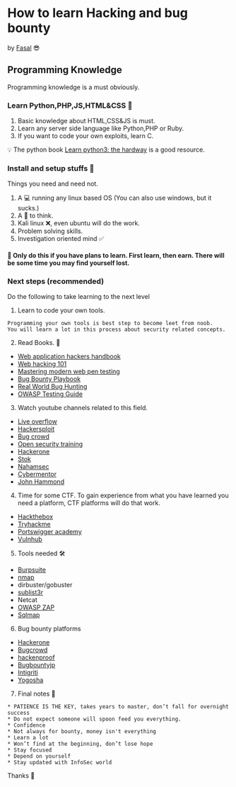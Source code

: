 # How to learn Hacking and bug bounty

by [Fasal](https://github.com/fasalmbt/) :sunglasses:

## Programming Knowledge 

Programming knowledge is a must obviously.

### Learn Python,PHP,JS,HTML&CSS :rocket:

1. Basic knowledge about HTML,CSS&JS is must.
2. Learn any server side language like Python,PHP or Ruby.
3. If you want to code your own exploits, learn C.

:bulb: The python book [Learn python3: the hardway](https://www.amazon.in/Learn-Python-Hard-Way-Introduction/dp/0134692888) is a good resource.


### Install and setup stuffs :construction:

Things you need and need not.

1. A :computer: running any linux based OS (You can also use windows, but it sucks.)
2. A :brain: to think.
3. Kali linux :x:, even ubuntu will do the work.
4. Problem solving skills.
5. Investigation oriented mind :white_check_mark:


#### :full_moon_with_face: Only do this if you have plans to learn. First learn, then earn. There will be some time you may find yourself lost.

### Next steps (recommended)
Do the following to take learning to the next level
1. Learn to code your own tools.
```
Programming your own tools is best step to become leet from noob. 
You will learn a lot in this process about security related concepts.
```
2. Read Books. :book:

* [Web application hackers handbook](https://www.amazon.com/Web-Application-Hackers-Handbook-Exploiting/dp/1118026470)
* [Web hacking 101](https://www.hackerone.com/blog/Hack-Learn-Earn-with-a-Free-E-Book)
* [Mastering modern web pen testing](https://www.amazon.in/Mastering-Modern-Web-Penetration-Testing/dp/1785284584)
* [Bug Bounty Playbook](https://payhip.com/b/wAoh)
* [Real World Bug Hunting](https://www.amazon.in/Real-World-Bug-Hunting-Field-Hacking-ebook/dp/B072SQZ2LG)
* [OWASP Testing Guide](https://owasp.org/www-project-web-security-testing-guide/)

3. Watch youtube channels related to this field.

* <a href="https://www.youtube.com/channel/UClcE-kVhqyiHCcjYwcpfj9w">Live overflow</a>
* <a href="https://www.youtube.com/channel/UC0ZTPkdxlAKf-V33tqXwi3Q/videos">Hackersploit</a>
* <a href="https://www.youtube.com/channel/UCo1NHk_bgbAbDBc4JinrXww">Bug crowd</a>
* <a href="https://www.youtube.com/user/OpenSecurityTraining">Open security training</a>
* <a href="https://www.youtube.com/channel/UCsgzmECky2Q9lQMWzDwMhYw">Hackerone</a>
* <a href="https://www.youtube.com/channel/UCQN2DsjnYH60SFBIA6IkNwg">Stok</a>
* <a href="https://www.youtube.com/channel/UCCZDt7MuC3Hzs6IH4xODLBw">Nahamsec</a>
* <a href="https://www.youtube.com/channel/UC0ArlFuFYMpEewyRBzdLHiw">Cybermentor</a>
* <a href="https://www.youtube.com/channel/UCVeW9qkBjo3zosnqUbG7CFw">John Hammond</a>

4. Time for some CTF. To gain experience from what you have learned you need a platform, CTF platforms will do that work.

* [Hackthebox](https://www.hackthebox.eu/)
* [Tryhackme](https://tryhackme.com/)
* [Portswigger academy](https://portswigger.net/web-security)
* [Vulnhub](https://www.vulnhub.com/)

5. Tools needed :hammer_and_wrench:

* [Burpsuite](https://portswigger.net/burp)
* [nmap](https://nmap.org/)
* dirbuster/gobuster
* [sublist3r](https://github.com/aboul3la/Sublist3r)
* Netcat
* [OWASP ZAP](https://owasp.org/www-project-zap/)
* [Sqlmap](https://github.com/sqlmapproject/sqlmap)

6. Bug bounty platforms

* [Hackerone](https://www.hackerone.com/)
* [Bugcrowd](https://www.bugcrowd.com/)
* [hackenproof](https://hackenproof.com/)
* [Bugbountyjp](https://bugbounty.jp/)
* [Intigriti](https://www.intigriti.com/)
* [Yogosha](https://yogosha.com/)

7. Final notes :memo:
```
* PATIENCE IS THE KEY, takes years to master, don’t fall for overnight success
* Do not expect someone will spoon feed you everything.
* Confidence
* Not always for bounty, money isn't everything
* Learn a lot
* Won’t find at the beginning, don’t lose hope
* Stay focused
* Depend on yourself
* Stay updated with InfoSec world
```

Thanks :rocket:
